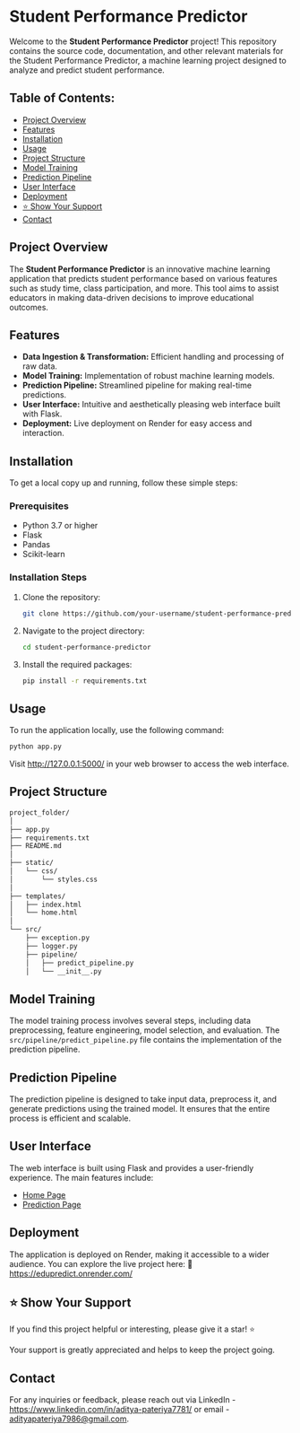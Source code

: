 # Student Performance Predictor

Welcome to the **Student Performance Predictor** project! This repository contains the source code, documentation, and other relevant materials for the Student Performance Predictor, a machine learning project designed to analyze and predict student performance.

## Table of Contents:
* [Project Overview](#project-overview)
* [Features](#features)
* [Installation](#installation)
* [Usage](#usage)
* [Project Structure](#project-structure)
* [Model Training](#model-training)
* [Prediction Pipeline](#prediction-pipeline)
* [User Interface](#user-interface)
* [Deployment](#deployment)
* [⭐️ Show Your Support](#⭐️ShowYourSupport)
* [Contact](#contact)

## Project Overview
The **Student Performance Predictor** is an innovative machine learning application that predicts student performance based on various features such as study time, class participation, and more. This tool aims to assist educators in making data-driven decisions to improve educational outcomes.

## Features
* **Data Ingestion & Transformation:** Efficient handling and processing of raw data.
* **Model Training:** Implementation of robust machine learning models.
* **Prediction Pipeline:** Streamlined pipeline for making real-time predictions.
* **User Interface:** Intuitive and aesthetically pleasing web interface built with Flask.
* **Deployment:** Live deployment on Render for easy access and interaction.

## Installation
To get a local copy up and running, follow these simple steps:

### Prerequisites
* Python 3.7 or higher
* Flask
* Pandas
* Scikit-learn

### Installation Steps
1. Clone the repository:
    ```bash
    git clone https://github.com/your-username/student-performance-predictor.git
    ```
2. Navigate to the project directory:
    ```bash
    cd student-performance-predictor
    ```
3. Install the required packages:
    ```bash
    pip install -r requirements.txt
    ```

## Usage
To run the application locally, use the following command:
```bash
python app.py
````

Visit http://127.0.0.1:5000/ in your web browser to access the web interface.

## Project Structure
````bash
project_folder/
│
├── app.py
├── requirements.txt
├── README.md
│
├── static/
│   └── css/
│       └── styles.css
│
├── templates/
│   ├── index.html
│   └── home.html
│
└── src/
    ├── exception.py
    ├── logger.py
    ├── pipeline/
    │   ├── predict_pipeline.py
    │   └── __init__.py

````

## Model Training
The model training process involves several steps, including data preprocessing, feature engineering, model selection, and evaluation. The `src/pipeline/predict_pipeline.py` file contains the implementation of the prediction pipeline.

## Prediction Pipeline
The prediction pipeline is designed to take input data, preprocess it, and generate predictions using the trained model. It ensures that the entire process is efficient and scalable.

## User Interface
The web interface is built using Flask and provides a user-friendly experience. The main features include:
* [Home Page](#homepage)
* [Prediction Page](#predictionpage)

## Deployment
The application is deployed on Render, making it accessible to a wider audience. You can explore the live project here: 🌟 https://edupredict.onrender.com/

## ⭐️ Show Your Support

If you find this project helpful or interesting, please give it a star! ⭐️

Your support is greatly appreciated and helps to keep the project going.

## Contact
For any inquiries or feedback, please reach out via LinkedIn - https://www.linkedin.com/in/aditya-pateriya7781/ or email - adityapateriya7986@gmail.com.
